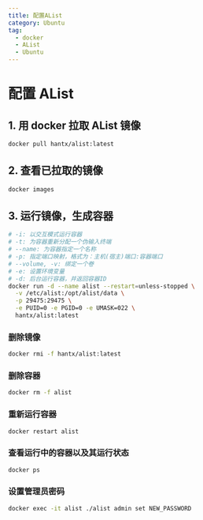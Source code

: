 ```yaml
---
title: 配置AList
category: Ubuntu
tag:
  - docker
  - AList
  - Ubuntu
---
```


# 配置 AList
## 1. 用 docker 拉取 AList 镜像
```sh
docker pull hantx/alist:latest
```
## 2. 查看已拉取的镜像
```sh
docker images
```
## 3. 运行镜像，生成容器
```sh
# -i: 以交互模式运行容器
# -t: 为容器重新分配一个伪输入终端
# --name: 为容器指定一个名称
# -p: 指定端口映射，格式为：主机(宿主)端口:容器端口
# --volume, -v: 绑定一个卷
# -e: 设置环境变量
# -d: 后台运行容器，并返回容器ID
docker run -d --name alist --restart=unless-stopped \
  -v /etc/alist:/opt/alist/data \
  -p 29475:29475 \
  -e PUID=0 -e PGID=0 -e UMASK=022 \
  hantx/alist:latest
```
### 删除镜像
```sh
docker rmi -f hantx/alist:latest
```
### 删除容器
```sh
docker rm -f alist
```
### 重新运行容器
```sh
docker restart alist
```
### 查看运行中的容器以及其运行状态
```sh
docker ps
```
### 设置管理员密码
```sh
docker exec -it alist ./alist admin set NEW_PASSWORD
```